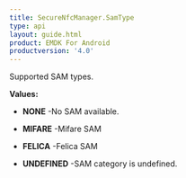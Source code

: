 ```yaml
---
title: SecureNfcManager.SamType
type: api
layout: guide.html
product: EMDK For Android
productversion: '4.0'
---
```



Supported SAM types.

**Values:**

* **NONE** -No SAM available.

* **MIFARE** -Mifare SAM

* **FELICA** -Felica SAM

* **UNDEFINED** -SAM category is undefined.












